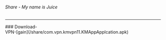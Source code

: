 ###### *Share - My name is Juice*
<hr>
### Download-
<br>
VPN-[gain](/share/com.vpn.kmvpn11.KMAppApplcation.apk)
